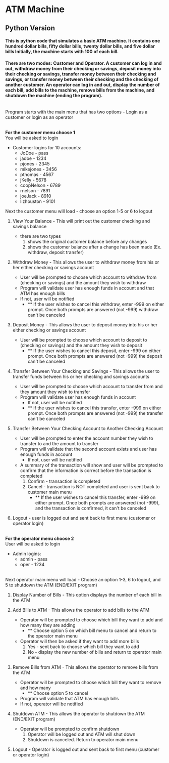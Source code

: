 # ATM Machine
## Python Version

#### This is python code that simulates a basic ATM machine. It contains one hundred dollar bills, fifty dollar bills, twenty dollar bills, and five dollar bills Initially, the machine starts with 100 of each bill.

#### There are two modes: Customer and Operator. A customer can log in and out, withdraw money from their checking or savings, deposit money into their checking or savings, transfer money between their checking and savings, or transfer money between their checking and the checking of another customer. An operator can log in and out, display the number of each bill, add bills to the machine, remove bills from the machine, and shutdown the machine (ending the program). 

<br/>Program starts with the main menu that has two options  -  Login as a customer or login as an operator

<br/>**For the customer menu choose 1**
<br/>You will be asked to login
- Customer logins for 10 accounts:  
    - JoDoe - pass
    - jadoe - 1234
    - pjones - 2345
    - mikejones - 3456
    - pthomas - 4567
    - jKelly - 5678
    - coopNelson - 6789
    - rnelson - 7891
    - joeJack - 8910
    - lizhouston - 9101
            
Next the customer menu will load  -  choose an option 1-5 or 6 to logout
    
1. View Your Balance  -  This will print out the customer checking and savings balance
    -  there are two types
        1. shows the original customer balance before any changes
        2. shows the customer balance after a change has been made (Ex. withdraw, deposit transfer)

2. Withdraw Money  -  This allows the user to withdraw money from his or her either checking or savings account
    -  User will be prompted to choose which account to withdraw from (checking or savings) and the amount they wish to withdraw
    -  Program will validate user has enough funds in account and that ATM has enough bills
    -  If not, user will be notified
        -  ** If the user wishes to cancel this withdraw, enter -999 on either prompt. Once both prompts are answered (not -999) withdraw can't be canceled
                

3. Deposit Money  -  This allows the user to deposit money into his or her either checking or savings account
    - User will be prompted to choose which account to deposit to (checking or savings) and the amount they wish to deposit
        -  ** If the user wishes to cancel this deposit, enter -999 on either prompt. Once both prompts are answered (not -999) the deposit can't be canceled 

4. Transfer Between Your Checking and Savings  -  This allows the user to transfer funds between his or her checking and savings accounts
    -  User will be prompted to choose which account to transfer from and they amount they wish to transfer
    -  Program will validate user has enough funds in account
        -  If not, user will be notified
        -  ** If the user wishes to cancel this transfer, enter -999 on either prompt. Once both prompts are answered (not -999) the transfer can't be canceled
        
5. Transfer Between Your Checking Account to Another Checking Account
    -  User will be prompted to enter the account number they wish to transfer to and the amount to transfer
    -  Program will validate that the second account exists and user has enough funds in account
        -  If not, user will be notified
    -  A summary of the transaction will show and user will be prompted to confirm that the information is correct before the transaction is completed
        1. Confirm  -  transaction is completed
        2. Cancel   -  transaction is NOT completed and user is sent back to customer main menu
            -  ** If the user wishes to cancel this transfer, enter -999 on either prompt. Once both prompts are answered (not -999), and the transaction is confirmed, it can't be canceled

6. Logout  -  user is logged out and sent back to first menu (customer or operator login)

        
        
<br>**For the operator menu choose 2**
<br>User will be asked to login
-  Admin logins:
    -  admin  -  pass
    -  oper   -  1234

<br>Next operator main menu will load  -  Choose an option 1-3, 6 to logout, and 5 to shutdown the ATM (END/EXIT program)
1. Display Number of Bills  -  This option displays the number of each bill in the ATM
2. Add Bills to ATM  -  This allows the operator to add bills to the ATM
    -  Operator will be prompted to choose which bill they want to add and how many they are adding
        -  ** Choose option 5 on which bill menu to cancel and return to the operator main menu
    - Operator will then be asked if they want to add more bills
        1. Yes  -  sent back to choose which bill they want to add
        2. No   -  display the new number of bills and return to operator main menu
            
3. Remove Bills from ATM  -  This allows the operator to remove bills from the ATM
    - Operator will be prompted to choose which bill they want to remove and how many
        -  ** Choose option 5 to cancel
    -  Program will validate that ATM has enough bills
    -  If not, operator will be notified

4. Shutdown ATM  -  This allows the operator to shutdown the ATM (END/EXIT program)
    -  Operator will be prompted to confirm shutdown
        1. Operator will be logged out and ATM will shut down
        2. Shutdown is canceled. Return to operator main menu

5. Logout  -  Operator is logged out and sent back to first menu (customer or operator login)

